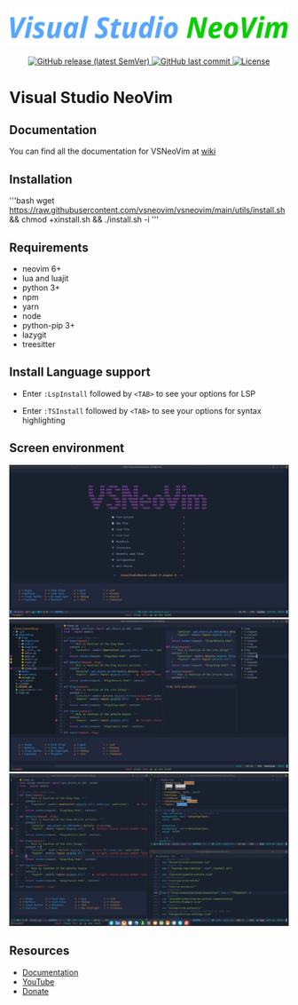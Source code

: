 ![VSNeoVim Demo](./media/logo.png)
<div align="center">
  <a href="https://github.com/VSNeoVim/VSNeoVim/releases/latest">
    <img alt="GitHub release (latest SemVer)" src="https://img.shields.io/github/v/release/VSNeoVim/VSNeoVim">
  </a>
  <a href="https://github.com/VSNeoVim/VSNeoVim/commits">
    <img alt="GitHub last commit" src="https://img.shields.io/github/last-commit/VSNeoVim/VSNeoVim">
  </a>
  <a href="https://github.com/VSNeoVim/VSNeoVim/blob/main/LICENSE">
    <img src="https://img.shields.io/github/license/vsneovim/vsneovim?style=flat&logo=GNU&label=License" alt="License">
  </a>
</div>

# Visual Studio NeoVim

## Documentation
You can find all the documentation for VSNeoVim at [wiki](https://github.com/VSNeoVim/VSNeoVim/wiki)

## Installation

'''bash
wget https://raw.githubusercontent.com/vsneovim/vsneovim/main/utils/install.sh && chmod +xinstall.sh && ./install.sh -i
'''

## Requirements
- neovim 6+
- lua and luajit
- python 3+
- npm
- yarn
- node
- python-pip 3+
- lazygit
- treesitter

## Install Language support

- Enter `:LspInstall` followed by `<TAB>` to see your options for LSP

- Enter `:TSInstall` followed by `<TAB>` to see your options for syntax highlighting

## Screen environment

![Demo1](./media/VSNeoVim.png)
![Demo2](./media/VSNeoVim-1.png)
![Demo3](./media/VSNeoVim-2.png)
## Resources


- [Documentation](https://github.com/VSNeoVim/VSNeoVim/wiki)
- [YouTube](https://www.youtube.com/channel/UC_XJ4oRW4qL2Cmi7VHo9KsQ)
- [Donate](https://www.payping.ir/@sameet)
